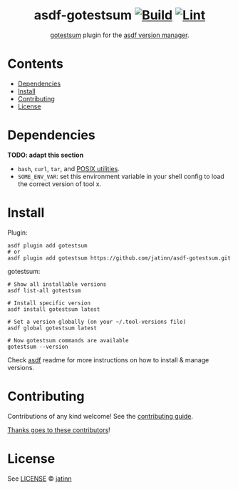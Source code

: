<div align="center">

# asdf-gotestsum [![Build](https://github.com/jatinn/asdf-gotestsum/actions/workflows/build.yml/badge.svg)](https://github.com/jatinn/asdf-gotestsum/actions/workflows/build.yml) [![Lint](https://github.com/jatinn/asdf-gotestsum/actions/workflows/lint.yml/badge.svg)](https://github.com/jatinn/asdf-gotestsum/actions/workflows/lint.yml)

[gotestsum](https://github.com/gotestyourself/gotestsum) plugin for the [asdf version manager](https://asdf-vm.com).

</div>

# Contents

- [Dependencies](#dependencies)
- [Install](#install)
- [Contributing](#contributing)
- [License](#license)

# Dependencies

**TODO: adapt this section**

- `bash`, `curl`, `tar`, and [POSIX utilities](https://pubs.opengroup.org/onlinepubs/9699919799/idx/utilities.html).
- `SOME_ENV_VAR`: set this environment variable in your shell config to load the correct version of tool x.

# Install

Plugin:

```shell
asdf plugin add gotestsum
# or
asdf plugin add gotestsum https://github.com/jatinn/asdf-gotestsum.git
```

gotestsum:

```shell
# Show all installable versions
asdf list-all gotestsum

# Install specific version
asdf install gotestsum latest

# Set a version globally (on your ~/.tool-versions file)
asdf global gotestsum latest

# Now gotestsum commands are available
gotestsum --version
```

Check [asdf](https://github.com/asdf-vm/asdf) readme for more instructions on how to
install & manage versions.

# Contributing

Contributions of any kind welcome! See the [contributing guide](contributing.md).

[Thanks goes to these contributors](https://github.com/jatinn/asdf-gotestsum/graphs/contributors)!

# License

See [LICENSE](LICENSE) © [jatinn](https://github.com/jatinn/)
